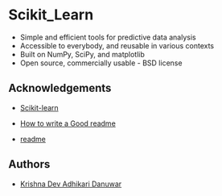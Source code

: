 
# Scikit_Learn
* Simple and efficient tools for predictive data analysis
* Accessible to everybody, and reusable in various contexts
* Built on NumPy, SciPy, and matplotlib
* Open source, commercially usable - BSD license


## Acknowledgements

- [Scikit-learn](https://scikit-learn.org/stable/)
- [ How to write a Good readme](https://bulldogjob.com/news/449-how-to-write-a-good-readme-for-your-github-project)

- [ readme](https://readme.so/editor)
## Authors

- [Krishna Dev Adhikari Danuwar](https://github.com/KrishnadevAD)

